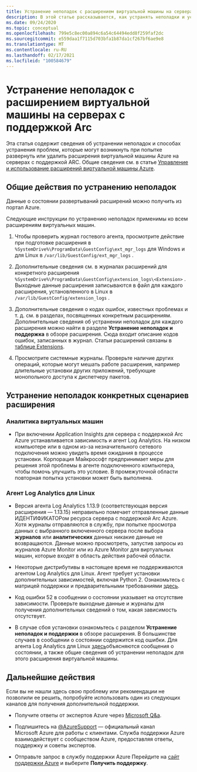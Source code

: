 ```yaml
---
title: Устранение неполадок с расширением виртуальной машины на серверах с поддержкой Arc Azure
description: В этой статье рассказывается, как устранять неполадки и устранять проблемы с расширениями виртуальной машины Azure, которые возникают на серверах с поддержкой Arc Azure.
ms.date: 09/24/2020
ms.topic: conceptual
ms.openlocfilehash: 799e5c8ec00a894c6a54c64494edd8f259faf2dc
ms.sourcegitcommit: e559daa1f7115d703bfa1b87da1cf267bf6ae9e8
ms.translationtype: MT
ms.contentlocale: ru-RU
ms.lasthandoff: 02/17/2021
ms.locfileid: "100584679"
---
```

# <a name="troubleshoot-arc-enabled-servers-vm-extension-issues"></a>Устранение неполадок с расширением виртуальной машины на серверах с поддержкой Arc

Эта статья содержит сведения об устранении неполадок и способах устранения проблем, которые могут возникнуть при попытке развернуть или удалить расширения виртуальной машины Azure на серверах с поддержкой ARC. Общие сведения см. в статье [Управление и использование расширений виртуальной машины Azure](./manage-vm-extensions.md).

## <a name="general-troubleshooting"></a>Общие действия по устранению неполадок

Данные о состоянии развертываний расширений можно получить из портал Azure.

Следующие инструкции по устранению неполадок применимы ко всем расширениям виртуальных машин.

1. Чтобы проверить журнал гостевого агента, просмотрите действие при подготовке расширения в `%SystemDrive%\ProgramData\GuestConfig\ext_mgr_logs` для Windows и для Linux в `/var/lib/GuestConfig/ext_mgr_logs` .

2. Дополнительные сведения см. в журналах расширений для конкретного расширения `%SystemDrive%\ProgramData\GuestConfig\extension_logs\<Extension>` . Выходные данные расширения записываются в файл для каждого расширения, установленного в Linux в `/var/lib/GuestConfig/extension_logs` .

3. Дополнительные сведения о кодах ошибок, известных проблемах и т. д. см. в разделах, посвященных конкретным расширениям. Дополнительные сведения об устранении неполадок для каждого расширения можно найти в разделе **Устранение неполадок и поддержка** в обзоре расширения. Сюда входит описание кодов ошибок, записанных в журнал. Статьи расширений связаны в [таблице Extensions](manage-vm-extensions.md#extensions).

4. Просмотрите системные журналы. Проверьте наличие других операций, которые могут мешать работе расширения, например длительные установки других приложений, требующие монопольного доступа к диспетчеру пакетов.

## <a name="troubleshooting-specific-extension-scenarios"></a>Устранение неполадок конкретных сценариев расширения

### <a name="vm-insights"></a>Аналитика виртуальных машин

- При включении Application Insights для сервера с поддержкой Arc Azure устанавливается зависимость и агент Log Analytics. На низком компьютере или в одном из-за незначительного сетевого подключения можно увидеть время ожидания в процессе установки. Корпорация Майкрософт предпринимает меры для решения этой проблемы в агенте подключенного компьютера, чтобы помочь улучшить это условие. В промежуточной области повторная попытка установки может быть выполнена.

### <a name="log-analytics-agent-for-linux"></a>Агент Log Analytics для Linux

- Версия агента Log Analytics 1.13.9 (соответствующая версия расширения — 1.13.15) неправильно помечает отправленные данные ИДЕНТИФИКАТОРом ресурса сервера с поддержкой Arc Azure. Хотя журналы отправляются в службу, при попытке просмотра данных с выбранного включенного сервера после выбора **журналов** или **аналитических** данных никакие данные не возвращаются. Данные можно просмотреть, запустив запросы из журналов Azure Monitor или из Azure Monitor для виртуальных машин, которые входят в область действия рабочей области.

- Некоторые дистрибутивы в настоящее время не поддерживаются агентом Log Analytics для Linux. Агент требует установки дополнительных зависимостей, включая Python 2. Ознакомьтесь с матрицей поддержки и предварительными требованиями [здесь](../../azure-monitor/agents/agents-overview.md#supported-operating-systems).

- Код ошибки 52 в сообщении о состоянии указывает на отсутствие зависимости. Проверьте выходные данные и журналы для получения дополнительных сведений о том, какая зависимость отсутствует.

- В случае сбоя установки ознакомьтесь с разделом **Устранение неполадок и поддержки** в обзоре расширения. В большинстве случаев в сообщении о состоянии содержится код ошибки. Для агента Log Analytics для Linux [здесь](../../virtual-machines/extensions/oms-linux.md#troubleshoot-and-support)объясняются сообщения о состоянии, а также общие сведения об устранении неполадок для этого расширения виртуальной машины.

## <a name="next-steps"></a>Дальнейшие действия

Если вы не нашли здесь свою проблему или рекомендации не позволили ее решить, попробуйте использовать один из следующих каналов для получения дополнительной поддержки.

- Получите ответы от экспертов Azure через [Microsoft Q&а](/answers/topics/azure-arc.html).

- Подпишитесь на [@AzureSupport](https://twitter.com/azuresupport) — официальный канал Microsoft Azure для работы с клиентами. Служба поддержки Azure взаимодействует с сообществом Azure, предоставляя ответы, поддержку и советы экспертов.

- Отправьте запрос в службу поддержки Azure Перейдите на [сайт поддержки Azure](https://azure.microsoft.com/support/options/) и выберите **Получить поддержку**.
